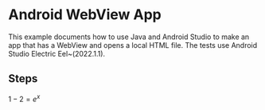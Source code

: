 # Android WebView App

This example documents how to use Java and Android Studio to make an app that has a WebView and opens a local HTML file. The tests use Android Studio Electric Eel~(2022.1.1).

## Steps

$1-2=e^x$
